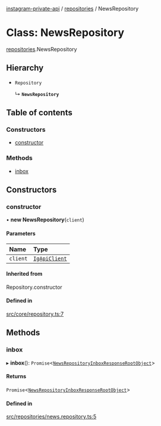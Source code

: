 [instagram-private-api](../../README.md) / [repositories](../../modules/repositories.md) / NewsRepository

# Class: NewsRepository

[repositories](../../modules/repositories.md).NewsRepository

## Hierarchy

- `Repository`

  ↳ **`NewsRepository`**

## Table of contents

### Constructors

- [constructor](NewsRepository.md#constructor)

### Methods

- [inbox](NewsRepository.md#inbox)

## Constructors

### constructor

• **new NewsRepository**(`client`)

#### Parameters

| Name | Type |
| :------ | :------ |
| `client` | [`IgApiClient`](../index/IgApiClient.md) |

#### Inherited from

Repository.constructor

#### Defined in

[src/core/repository.ts:7](https://github.com/Nerixyz/instagram-private-api/blob/4971f34/src/core/repository.ts#L7)

## Methods

### inbox

▸ **inbox**(): `Promise`<[`NewsRepositoryInboxResponseRootObject`](../../interfaces/responses/NewsRepositoryInboxResponseRootObject.md)\>

#### Returns

`Promise`<[`NewsRepositoryInboxResponseRootObject`](../../interfaces/responses/NewsRepositoryInboxResponseRootObject.md)\>

#### Defined in

[src/repositories/news.repository.ts:5](https://github.com/Nerixyz/instagram-private-api/blob/4971f34/src/repositories/news.repository.ts#L5)
